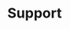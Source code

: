 ---
link: "https://storjlabs.atlassian.net/servicedesk/customer/portals"
weight : 4
title : "Support"
class : "navitem"
---